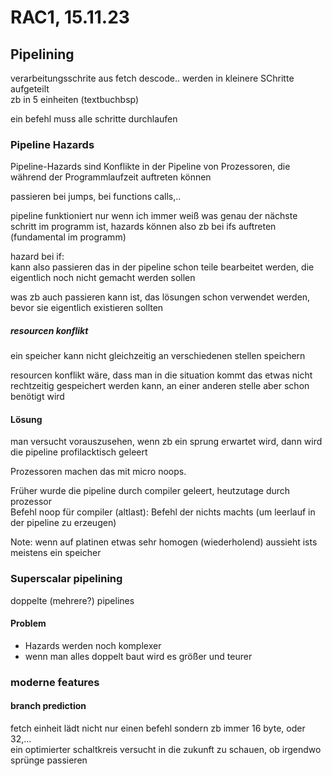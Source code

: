 # RAC1, 15.11.23

## Pipelining
verarbeitungsschrite aus fetch descode.. werden in kleinere SChritte aufgeteilt  
zb in 5 einheiten (textbuchbsp)

ein befehl muss alle schritte durchlaufen

### Pipeline Hazards
Pipeline-Hazards sind Konflikte in der Pipeline von Prozessoren, die während der Programmlaufzeit auftreten können

passieren bei jumps, bei functions calls,..

pipeline funktioniert nur wenn ich immer weiß was genau der nächste schritt im 
programm ist, hazards können also zb bei ifs auftreten (fundamental im programm) 

hazard bei if:  
kann also passieren das in der pipeline schon teile bearbeitet werden, die eigentlich
noch nicht gemacht werden sollen

was zb auch passieren kann ist, das lösungen schon verwendet werden, bevor sie eigentlich
existieren sollten

##### resourcen konflikt

ein speicher kann nicht gleichzeitig an verschiedenen stellen speichern  

resourcen konflikt wäre, dass man in die situation kommt das etwas nicht rechtzeitig
gespeichert werden kann, an einer anderen stelle aber schon benötigt wird

#### Lösung

man versucht vorauszusehen, wenn zb ein sprung erwartet wird, dann 
wird die pipeline profilacktisch geleert

Prozessoren machen das mit micro noops.

Früher wurde die pipeline durch compiler geleert, heutzutage durch prozessor  
Befehl noop für compiler (altlast): Befehl der nichts machts (um leerlauf in der pipeline zu erzeugen)


Note: wenn auf platinen etwas sehr homogen (wiederholend) aussieht ists meistens ein speicher

### Superscalar pipelining

doppelte (mehrere?) pipelines

#### Problem

* Hazards werden noch komplexer  
* wenn man alles doppelt baut wird es größer und teurer

### moderne features

#### branch prediction

fetch einheit lädt nicht nur einen befehl sondern zb immer 16 byte, oder 32,...  
ein optimierter schaltkreis versucht in die zukunft zu schauen, ob irgendwo sprünge
passieren




